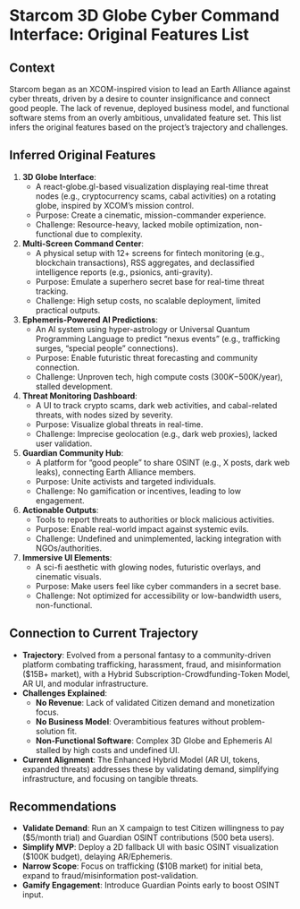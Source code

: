 # Starcom 3D Globe Cyber Command Interface: Original Features List

## Context
Starcom began as an XCOM-inspired vision to lead an Earth Alliance against cyber threats, driven by a desire to counter insignificance and connect good people. The lack of revenue, deployed business model, and functional software stems from an overly ambitious, unvalidated feature set. This list infers the original features based on the project’s trajectory and challenges.

## Inferred Original Features
1. **3D Globe Interface**:
   - A react-globe.gl-based visualization displaying real-time threat nodes (e.g., cryptocurrency scams, cabal activities) on a rotating globe, inspired by XCOM’s mission control.
   - Purpose: Create a cinematic, mission-commander experience.
   - Challenge: Resource-heavy, lacked mobile optimization, non-functional due to complexity.
2. **Multi-Screen Command Center**:
   - A physical setup with 12+ screens for fintech monitoring (e.g., blockchain transactions), RSS aggregates, and declassified intelligence reports (e.g., psionics, anti-gravity).
   - Purpose: Emulate a superhero secret base for real-time threat tracking.
   - Challenge: High setup costs, no scalable deployment, limited practical outputs.
3. **Ephemeris-Powered AI Predictions**:
   - An AI system using hyper-astrology or Universal Quantum Programming Language to predict “nexus events” (e.g., trafficking surges, “special people” connections).
   - Purpose: Enable futuristic threat forecasting and community connection.
   - Challenge: Unproven tech, high compute costs ($300K-$500K/year), stalled development.
4. **Threat Monitoring Dashboard**:
   - A UI to track crypto scams, dark web activities, and cabal-related threats, with nodes sized by severity.
   - Purpose: Visualize global threats in real-time.
   - Challenge: Imprecise geolocation (e.g., dark web proxies), lacked user validation.
5. **Guardian Community Hub**:
   - A platform for “good people” to share OSINT (e.g., X posts, dark web leaks), connecting Earth Alliance members.
   - Purpose: Unite activists and targeted individuals.
   - Challenge: No gamification or incentives, leading to low engagement.
6. **Actionable Outputs**:
   - Tools to report threats to authorities or block malicious activities.
   - Purpose: Enable real-world impact against systemic evils.
   - Challenge: Undefined and unimplemented, lacking integration with NGOs/authorities.
7. **Immersive UI Elements**:
   - A sci-fi aesthetic with glowing nodes, futuristic overlays, and cinematic visuals.
   - Purpose: Make users feel like cyber commanders in a secret base.
   - Challenge: Not optimized for accessibility or low-bandwidth users, non-functional.

## Connection to Current Trajectory
- **Trajectory**: Evolved from a personal fantasy to a community-driven platform combating trafficking, harassment, fraud, and misinformation ($15B+ market), with a Hybrid Subscription-Crowdfunding-Token Model, AR UI, and modular infrastructure.
- **Challenges Explained**:
  - **No Revenue**: Lack of validated Citizen demand and monetization focus.
  - **No Business Model**: Overambitious features without problem-solution fit.
  - **Non-Functional Software**: Complex 3D Globe and Ephemeris AI stalled by high costs and undefined UI.
- **Current Alignment**: The Enhanced Hybrid Model (AR UI, tokens, expanded threats) addresses these by validating demand, simplifying infrastructure, and focusing on tangible threats.

## Recommendations
- **Validate Demand**: Run an X campaign to test Citizen willingness to pay ($5/month trial) and Guardian OSINT contributions (500 beta users).
- **Simplify MVP**: Deploy a 2D fallback UI with basic OSINT visualization ($100K budget), delaying AR/Ephemeris.
- **Narrow Scope**: Focus on trafficking ($10B market) for initial beta, expand to fraud/misinformation post-validation.
- **Gamify Engagement**: Introduce Guardian Points early to boost OSINT input.
